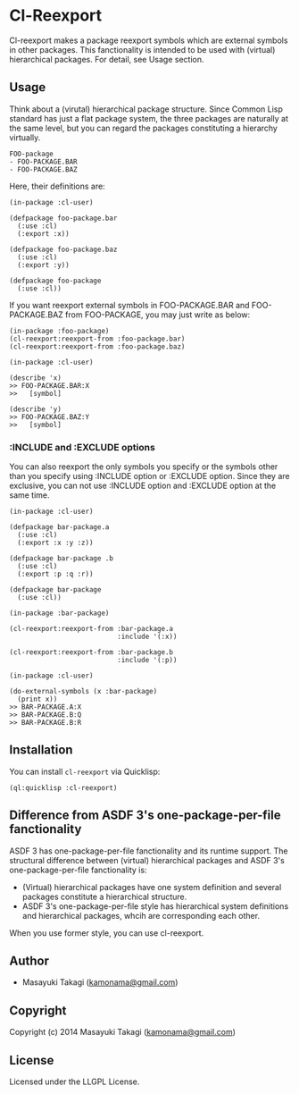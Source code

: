 # Cl-Reexport

Cl-reexport makes a package reexport symbols which are external symbols in other packages. This fanctionality is intended to be used with (virtual) hierarchical packages. For detail, see Usage section.

## Usage

Think about a (virutal) hierarchical package structure. Since Common Lisp standard has just a flat package system, the three packages are naturally at the same level, but you can regard the packages constituting a hierarchy virtually.

    FOO-package
    - FOO-PACKAGE.BAR
    - FOO-PACKAGE.BAZ

Here, their definitions are:

    (in-package :cl-user)

    (defpackage foo-package.bar
      (:use :cl)
      (:export :x))

    (defpackage foo-package.baz
      (:use :cl)
      (:export :y))

    (defpackage foo-package
      (:use :cl))

If you want reexport external symbols in FOO-PACKAGE.BAR and FOO-PACKAGE.BAZ from FOO-PACKAGE, you may just write as below:

    (in-package :foo-package)
    (cl-reexport:reexport-from :foo-package.bar)
    (cl-reexport:reexport-from :foo-package.baz)

    (in-package :cl-user)

    (describe 'x)
    >> FOO-PACKAGE.BAR:X
    >>   [symbol]

    (describe 'y)
    >> FOO-PACKAGE.BAZ:Y
    >>   [symbol]

### :INCLUDE and :EXCLUDE options

You can also reexport the only symbols you specify or the symbols other than you specify using :INCLUDE option or :EXCLUDE option. Since they are exclusive, you can not use :INCLUDE option and :EXCLUDE option at the same time.

    (in-package :cl-user)

    (defpackage bar-package.a
      (:use :cl)
      (:export :x :y :z))

    (defpackage bar-package .b
      (:use :cl)
      (:export :p :q :r))

    (defpackage bar-package
      (:use :cl))

    (in-package :bar-package)

    (cl-reexport:reexport-from :bar-package.a
                               :include '(:x))

    (cl-reexport:reexport-from :bar-package.b
                               :include '(:p))

    (in-package :cl-user)

    (do-external-symbols (x :bar-package)
      (print x))
    >> BAR-PACKAGE.A:X
    >> BAR-PACKAGE.B:Q
    >> BAR-PACKAGE.B:R

## Installation

You can install `cl-reexport` via Quicklisp:

    (ql:quicklisp :cl-reexport)


## Difference from ASDF 3's one-package-per-file fanctionality

ASDF 3 has one-package-per-file fanctionality and its runtime support. The structural difference between (virtual) hierarchical packages and ASDF 3's one-package-per-file fanctionality is:

* (Virtual) hierarchical packages have one system definition and several packages constitute a hierarchical structure.
* ASDF 3's one-package-per-file style has hierarchical system definitions and hierarchical packages, whcih are corresponding each other.

When you use former style, you can use cl-reexport.

## Author

* Masayuki Takagi (kamonama@gmail.com)

## Copyright

Copyright (c) 2014 Masayuki Takagi (kamonama@gmail.com)

## License

Licensed under the LLGPL License.
